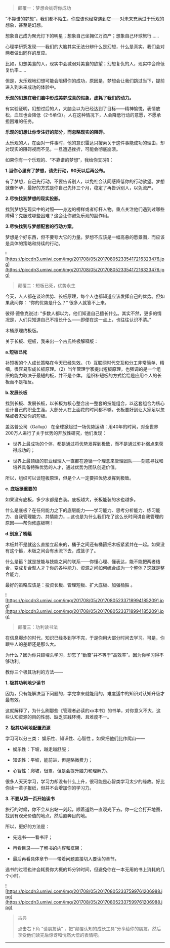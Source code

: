 > 颠覆一：梦想会妨碍你成功

“不靠谱的梦想”，我们都不陌生，你应该也经常遇到它——对未来充满过于乐观的想象，甚至是幻想。

想象自己成为聚光灯下的明星；想象自己坐拥亿万资产；想象自己环球旅行……

心理学研究发现——我们的大脑其实无法分辨什么是幻想，什么是真实。我们会对两者做出同样的反应。

比如，幻想美食的人，现实中会减弱对美食的欲望；幻想复仇的人，现实中会降低复仇率……

但是，太乐观地幻想可能会阻碍你的成功，原因是，梦想会让我们跳过当下，提前进入到未来成功的体验中。

 **乐观的幻想在我们脑中形成美梦成真的假象，虚耗了我们的动力。**

有实验证明，幻想过后的人，大脑会以为已经达到了目标——精神愉悦，表情放松，血压也会降低（2-5单位）。人在这种情况下，人会降低行动的意愿，不愿承担困难的任务。

 **乐观的幻想让你专注好的部分，而忽略现实的阻碍。**

太乐观的人，在面对一件事时，他的意识雷达只搜索关于这件事能成功的理由，却对现实的阻碍视而不见。一旦遭遇挫折，可能会彻底崩溃。

如果你有一个乐观的、“不靠谱的梦想”，我给你支3招：

 **1.当你心里有了梦想，请先行动，90天以后再公布。**

有了梦想，自己先行动，不要告诉别人，以免社会认同感降低你的行动欲望。梦想就像怀孕，最好的方式是你自己先怀三个月，稳定了再告诉别人，以免流产。

 **2.尽快找到梦想的现实投影。**

找到梦想在现实中的对照——身边的榜样或者标杆人物。重点关注他们遇到过哪些障碍？克服过哪些困难？这会让你避免乐观的副作用。

 **3.尽快找到与梦想配套的行动方案。**

梦想是个好东西，但不要夸大它的力量。梦想不应该是一幅高悬的愿景图，而应该是具体的策略和持续的行动。

![https://piccdn3.umiwi.com/img/201708/05/201708052335417216323476.jpg](https://piccdn3.umiwi.com/img/201708/05/201708052335417216323476.jpg)

> 颠覆二：短板已死，优势永生

今天，人人都在谈论优势、长板原理，每个人也都知道应该发挥自己的优势。但如果我问你： “你的优势是什么？” 很多人就答不上来。

彼得·德鲁克说过: “多数人都以为，他们知道自己擅长什么。其实不然，更多的情况是，人们只知道自己不擅长什么——即便在这一点上，也往往认识不清。”

木桶原理终极版。

关于长板、短板，我来出一个古氏终极解释版：

 **a.短板已死**

补短板的个人成长策略在今天已经失效。（1）互联网时代交互和分工非常简单、精细，很容易形成长板原理。（2）当年管理学家提出短板原理，也强调的是一个组织的能力取决于最短的板，并不是个体。 组织补短板的方式恰恰是应用个人的长板而不是相反。

 **b.发展长板**

找到长板、发展长板，以长板为核心整合出一整套的技能组合，以这套组合为核心设计自己的职业生涯。大部分人在上面花的时间都不够。长板要好到让大家足以忽略或者忍受你的短板。

盖洛普公司（Gallup） 在全球掀起过一场优势运动：用40年的时间，对全世界200万人进行了关于优势的开放性研究，他们发现：

* 世界上最成功的个体，都是通过将优势发挥到极致，而不是通过弥补弱点来获得成功的； 

* 世界上最顶级的职业经理人一直都在遵循一个理念来管理团队——刻意寻找和培养具备特殊优势的人才，通过优势为团队创造价值。 

所以，组织可以谈短板原理，但是个人一定要把优势发挥到极致。

 **c. 底板挺重要的**

如果没有底板，多少水都是白装。底板越大，长板能装的水也越多。

什么是底板？在任何能力之下的底层能力——学习能力、思考分析能力、练习能力、自我管理能力、共情能力……这也是为什么我们花了这么长时间讲自我管理的原因——帮你修底板啊！

 **d.别忘了桶箍**

木板并不是就这么直接立起来的，桶子之间还有桶箍把木板紧紧并在一起。如果没有这个箍，木板之间会有水流下去，成篮子了。

什么是箍？就是技能与技能之间的联系——你懂心理、懂表达，能不能把两者结合，变成复合型人才？你的各种能力、资源之间如何统合成为一个整体？这就是整合能力。

最好的策略应该是：投资长板、管理短板、扩大底板、加强桶箍 。

![https://piccdn3.umiwi.com/img/201708/05/201708052337189941852091.jpg](https://piccdn3.umiwi.com/img/201708/05/201708052337189941852091.jpg)

> 颠覆三：功利读书法

在信息爆炸的时代，知识已经多到学不完，于是你用大部分时间去学习。可是，你跟牛人的差距还是那么大。

为什么？因为你只顾埋头学习，却忘了“勤奋”并不等于“高效率”。因为你学习得不够功利。

教你三个极其功利的方法——

 **1. 极其功利地少读书**

因为，只有能解决当下问题的，学完拿来就能用的，难度适中的知识对认知升级才最有效。

这就解释了，为什么刷那些《管理者必读的xx本书》的书单，对你意义不大，这些认知资源的目的性弱、缺乏实践环境、且难度不一。

 **2. 极其功利地配置资源**

学习可以分三类： 娱乐性、知识性、心智性 。如果把他们比作爬山——

* 娱乐性：下坡，越走越舒服；

* 知识性：平坡，能前进，但是略微费力；

* 心智性：爬坡，很累，但是会提升脑力和理解力。

很多人天天学习，学习力却没有什么上升，很可能是心智类学习太少的缘故。好比你读一辈子报纸，但并不会增加你的学习力。

 **3. 不要从第一页开始读书**

旅行的时候，你不会从出站一刻起，顺着道路一直观光下去。你一定会打开地图，找到有观光价值的地点，然后直奔目的地。

所以，更好的方法是：

* 先选书——看书评；

* 再看目录——了解书的内容和框架；

* 最后再看具体章节——带着问题直接切入要读的章节。

选书的过程也许会耗费你大概的15分钟时间，但避免你在一本无用的书上消耗的几个小时。

![https://piccdn3.umiwi.com/img/201708/05/201708052337599761206988.jpg](https://piccdn3.umiwi.com/img/201708/05/201708052337599761206988.jpg)

> 古典
> 
> 点击右下角 “请朋友读” ，把“颠覆认知的成长工具”分享给你的朋友，然后享受他们读完后惊讶和恍然大悟的表情吧。

---
